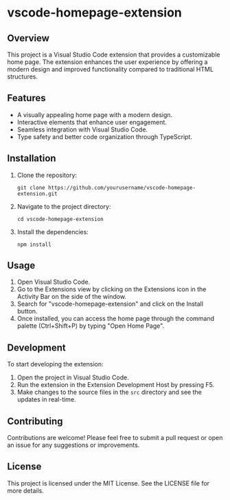 # vscode-homepage-extension

## Overview
This project is a Visual Studio Code extension that provides a customizable home page. The extension enhances the user experience by offering a modern design and improved functionality compared to traditional HTML structures.

## Features
- A visually appealing home page with a modern design.
- Interactive elements that enhance user engagement.
- Seamless integration with Visual Studio Code.
- Type safety and better code organization through TypeScript.

## Installation
1. Clone the repository:
   ```
   git clone https://github.com/yourusername/vscode-homepage-extension.git
   ```
2. Navigate to the project directory:
   ```
   cd vscode-homepage-extension
   ```
3. Install the dependencies:
   ```
   npm install
   ```

## Usage
1. Open Visual Studio Code.
2. Go to the Extensions view by clicking on the Extensions icon in the Activity Bar on the side of the window.
3. Search for "vscode-homepage-extension" and click on the Install button.
4. Once installed, you can access the home page through the command palette (Ctrl+Shift+P) by typing "Open Home Page".

## Development
To start developing the extension:
1. Open the project in Visual Studio Code.
2. Run the extension in the Extension Development Host by pressing F5.
3. Make changes to the source files in the `src` directory and see the updates in real-time.

## Contributing
Contributions are welcome! Please feel free to submit a pull request or open an issue for any suggestions or improvements.

## License
This project is licensed under the MIT License. See the LICENSE file for more details.